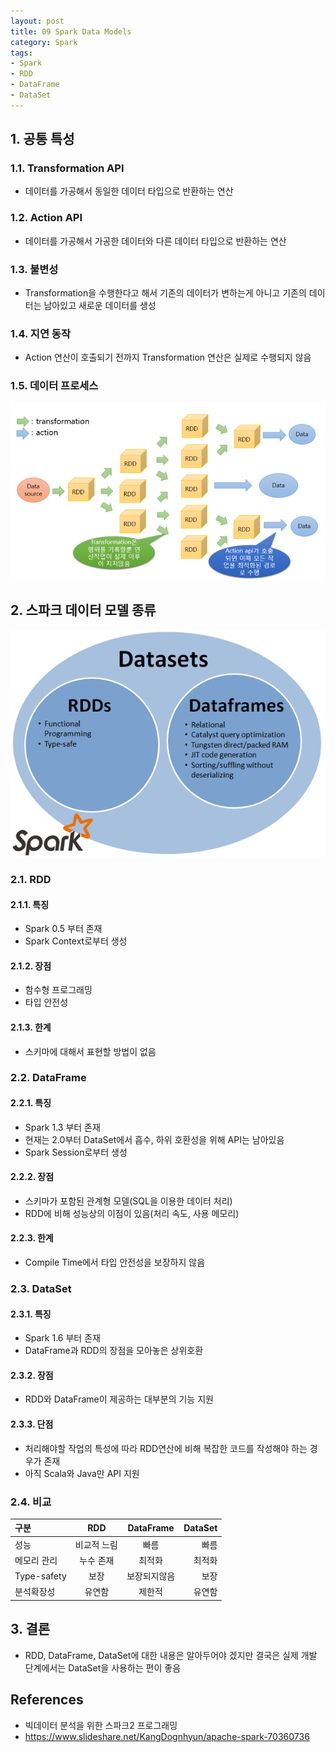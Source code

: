 ```yaml
---
layout: post
title: 09 Spark Data Models
category: Spark
tags:
- Spark
- RDD
- DataFrame
- DataSet
---
```

## 1. 공통 특성

### 1.1. Transformation API
- 데이터를 가공해서 동일한 데이터 타입으로 반환하는 연산

### 1.2. Action API
- 데이터를 가공해서 가공한 데이터와 다른 데이터 타입으로 반환하는 연산

### 1.3. 불변성
- Transformation을 수행한다고 해서 기존의 데이터가 변하는게 아니고 기존의 데이터는 남아있고 새로운 데이터를 생성

### 1.4. 지연 동작
- Action 연산이 호출되기 전까지 Transformation 연산은 실제로 수행되지 않음

### 1.5. 데이터 프로세스
![AltText](/public/img/Spark/sparkRDD.png)


## 2. 스파크 데이터 모델 종류
![AltText](/public/img/Spark/rdd_df_ds.png)
### 2.1. RDD

#### 2.1.1. 특징
- Spark 0.5 부터 존재
- Spark Context로부터 생성

#### 2.1.2. 장점
- 함수형 프로그래밍
- 타입 안전성

#### 2.1.3. 한계
- 스키마에 대해서 표현할 방법이 없음

### 2.2. DataFrame

#### 2.2.1. 특징
- Spark 1.3 부터 존재
- 현재는 2.0부터 DataSet에서 흡수, 하위 호환성을 위해 API는 남아있음
- Spark Session로부터 생성

#### 2.2.2. 장점
- 스키마가 포함된 관계형 모델(SQL을 이용한 데이터 처리)
- RDD에 비해 성능상의 이점이 있음(처리 속도, 사용 메모리)

#### 2.2.3. 한계
- Compile Time에서 타입 안전성을 보장하지 않음

### 2.3. DataSet

#### 2.3.1. 특징
- Spark 1.6 부터 존재
- DataFrame과 RDD의 장점을 모아놓은 상위호환

#### 2.3.2. 장점
- RDD와 DataFrame이 제공하는 대부분의 기능 지원

#### 2.3.3. 단점
- 처리해야할 작업의 특성에 따라 RDD연산에 비해 복잡한 코드를 작성해야 하는 경우가 존재
- 아직 Scala와 Java만 API 지원

### 2.4. 비교
|구분           |RDD          |DataFrame    |DataSet  |
|:--------------|:-----------:|:-----------:|--------:|
|성능           |비교적 느림  |빠름         |빠름     |
|메모리 관리    |누수 존재    |최적화       |최적화   |
|Type-safety    |보장         |보장되지않음 |보장     |
|분석확장성     |유연함       |제한적       |유연함   |

## 3. 결론
- RDD, DataFrame, DataSet에 대한 내용은 알아두어야 겠지만 결국은 실제 개발 단계에서는 DataSet을 사용하는 편이 좋음

## References
- 빅데이터 분석을 위한 스파크2 프로그래밍
- https://www.slideshare.net/KangDognhyun/apache-spark-70360736
